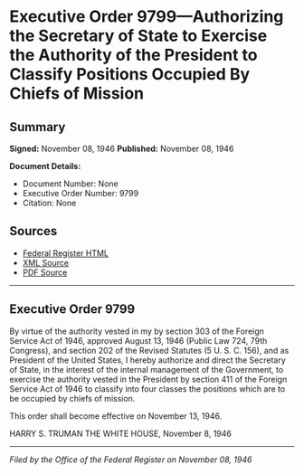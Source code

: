 # Executive Order 9799—Authorizing the Secretary of State to Exercise the Authority of the President to Classify Positions Occupied By Chiefs of Mission

## Summary

**Signed:** November 08, 1946
**Published:** November 08, 1946

**Document Details:**
- Document Number: None
- Executive Order Number: 9799
- Citation: None

## Sources
- [Federal Register HTML](https://www.presidency.ucsb.edu/documents/executive-order-9799-authorizing-the-secretary-state-exercise-the-authority-the-president)
- [XML Source](None)
- [PDF Source](None)

---

## Executive Order 9799

By virtue of the authority vested in my by section 303 of the Foreign Service Act of 1946, approved August 13, 1946 (Public Law 724, 79th Congress), and section 202 of the Revised Statutes (5 U. S. C. 156), and as President of the United States, I hereby authorize and direct the Secretary of State, in the interest of the internal management of the Government, to exercise the authority vested in the President by section 411 of the Foreign Service Act of 1946 to classify into four classes the positions which are to be occupied by chiefs of mission.

This order shall become effective on November 13, 1946.

HARRY S. TRUMAN
THE WHITE HOUSE,
November 8, 1946

---

*Filed by the Office of the Federal Register on November 08, 1946*
